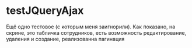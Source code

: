 # testJQueryAjax
Ещё одно тестовое (с которым меня заигнорили).
Как показано, на скрине, это табличка сотрудников, есть возможность редактирование, удаления и создание, реализованна пагинация
